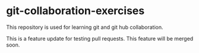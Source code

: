 # git-collaboration-exercises
This repository is used for learning git and git hub collaboration.

This is a feature update for testing pull requests. This feature will be merged soon.